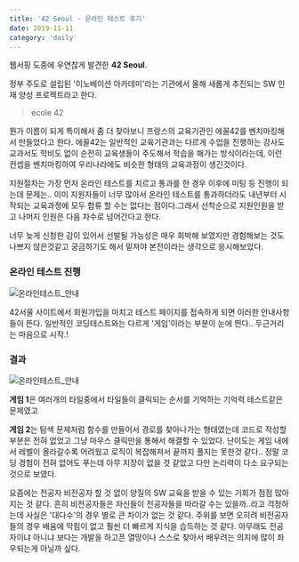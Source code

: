 ```yaml
---
title: '42 Seoul - 온라인 테스트 후기'
date: 2019-11-11
category: 'daily'
---
```




웹서핑 도중에 우연찮게 발견한 **42 Seoul**. 

정부 주도로 설립된 '이노베이션 아카데미'라는 기관에서 올해 새롭게 추진되는 SW 인재 양성 프로젝트라고 한다. 

> école 42

뭔가 이름이 되게 특이해서 좀 더 찾아보니 프랑스의 교육기관인 에꼴42를 벤치마킹해서 만들었다고 한다. 에꼴42는 일반적인 교육기관과는 다르게 수업을 진행하는 강사도 교과서도 학비도 없이 순전히 교육생들이 주도해서 학습을 해가는 방식이라는데, 이런 컨셉을 벤치마킹하여 우리나라에도 비슷한 형태의 교육과정이 생긴것이다.

지원절차는 가장 먼저 온라인 테스트를 치르고 통과를 한 경우 이후에 미팅 등 진행이 되는데 문제는.. 이미 지원자들이 너무 많아서 온라인 테스트를 통과하더라도 내년부터 시작되는 교육과정에 모두 합류 할 수는 없다는 점이다.그래서 선착순으로 지원인원을 받고 나머지 인원은 다음 차수로 넘어간다고 한다. 

너무 늦게 신청한 감이 있어서 선발될 가능성은 매우 희박해 보였지만 경험해보는 것도 나쁘지 않은것같고 궁금하기도 해서 밑져야 본전이라는 생각으로 응시해보았다.

### 온라인 테스트 진행

![온라인테스트_안내](..\..\assets\2019-11-11\1.PNG)

42서울 사이트에서 회원가입을 마치고 테스트 페이지를 접속하게 되면 이러한 안내사항들이 뜬다. 일반적인 코딩테스트와는 다르게 '게임'이라는 부분이 눈에 띈다.. 두근거리는 마음으로 시작.!

### 결과

![온라인테스트_안내](..\..\assets\2019-11-11\2.PNG)

**게임 1**은 여러개의 타일중에서 타일들이 클릭되는 순서를 기억하는 기억력 테스트같은 문제였고 

**게임 2**는 탐색 문제처럼 함수를 만들어서 경로를 찾아나가는 형태였는데 코드로 작성할 부분은 전혀 없었고 그냥 마우스 클릭만을 통해서 해결할 수 있었다. 난이도는 게임 내에서 레벨이 올라갈수록 어려웠고 로직이 복잡해져서 끝까지 풀지는 못한것 같다.. 정말 코딩 경험이 전혀 없어도 푸는데 아무 지장이 없을 것 같았고 다만 논리력이 다소 요구되는 것으로 보였다.

요즘에는 전공자 비전공자 할 것 없이 양질의 SW 교육을 받을 수 있는 기회가 점점 많아지는 것 같다. 흔히 비전공자들은 자신들이 전공자들을 따라갈 수는 있을까..라고 걱정하는데 사실은 '대다수'의 경우 별로 큰 차이가 없는 것 같다. 주위를 보면 오히려 비전공자들의 경우 배움에 막힘이 없고 훨씬 더 빠르게 지식을 습득하는 것 같다. 아무래도 전공자이냐 아니냐 보다는 개발을 하고픈 열망이나 스스로 찾아서 배우려는 의지에 많이 좌우되는게 아닐까 싶다.

